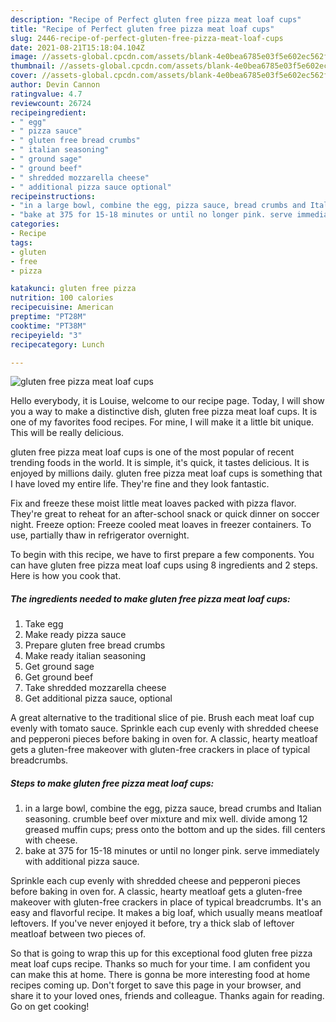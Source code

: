```yaml
---
description: "Recipe of Perfect gluten free pizza meat loaf cups"
title: "Recipe of Perfect gluten free pizza meat loaf cups"
slug: 2446-recipe-of-perfect-gluten-free-pizza-meat-loaf-cups
date: 2021-08-21T15:18:04.104Z
image: //assets-global.cpcdn.com/assets/blank-4e0bea6785e03f5e602ec562f230caae08da540cada707380b4fe1bbebba43da.png
thumbnail: //assets-global.cpcdn.com/assets/blank-4e0bea6785e03f5e602ec562f230caae08da540cada707380b4fe1bbebba43da.png
cover: //assets-global.cpcdn.com/assets/blank-4e0bea6785e03f5e602ec562f230caae08da540cada707380b4fe1bbebba43da.png
author: Devin Cannon
ratingvalue: 4.7
reviewcount: 26724
recipeingredient:
- " egg"
- " pizza sauce"
- " gluten free bread crumbs"
- " italian seasoning"
- " ground sage"
- " ground beef"
- " shredded mozzarella cheese"
- " additional pizza sauce optional"
recipeinstructions:
- "in a large bowl, combine the egg, pizza sauce, bread crumbs and Italian seasoning. crumble beef over mixture and mix well. divide among 12 greased muffin cups; press onto the bottom and up the sides. fill centers with cheese."
- "bake at 375 for 15-18 minutes or until no longer pink. serve immediately with additional pizza sauce."
categories:
- Recipe
tags:
- gluten
- free
- pizza

katakunci: gluten free pizza 
nutrition: 100 calories
recipecuisine: American
preptime: "PT28M"
cooktime: "PT38M"
recipeyield: "3"
recipecategory: Lunch

---
```



![gluten free pizza meat loaf cups](//assets-global.cpcdn.com/assets/blank-4e0bea6785e03f5e602ec562f230caae08da540cada707380b4fe1bbebba43da.png)

Hello everybody, it is Louise, welcome to our recipe page. Today, I will show you a way to make a distinctive dish, gluten free pizza meat loaf cups. It is one of my favorites food recipes. For mine, I will make it a little bit unique. This will be really delicious.

gluten free pizza meat loaf cups is one of the most popular of recent trending foods in the world. It is simple, it's quick, it tastes delicious. It is enjoyed by millions daily. gluten free pizza meat loaf cups is something that I have loved my entire life. They're fine and they look fantastic.

Fix and freeze these moist little meat loaves packed with pizza flavor. They&#39;re great to reheat for an after-school snack or quick dinner on soccer night. Freeze option: Freeze cooled meat loaves in freezer containers. To use, partially thaw in refrigerator overnight.


To begin with this recipe, we have to first prepare a few components. You can have gluten free pizza meat loaf cups using 8 ingredients and 2 steps. Here is how you cook that.

<!--inarticleads1-->

##### The ingredients needed to make gluten free pizza meat loaf cups:

1. Take  egg
1. Make ready  pizza sauce
1. Prepare  gluten free bread crumbs
1. Make ready  italian seasoning
1. Get  ground sage
1. Get  ground beef
1. Take  shredded mozzarella cheese
1. Get  additional pizza sauce, optional


A great alternative to the traditional slice of pie. Brush each meat loaf cup evenly with tomato sauce. Sprinkle each cup evenly with shredded cheese and pepperoni pieces before baking in oven for. A classic, hearty meatloaf gets a gluten-free makeover with gluten-free crackers in place of typical breadcrumbs. 

<!--inarticleads2-->

##### Steps to make gluten free pizza meat loaf cups:

1. in a large bowl, combine the egg, pizza sauce, bread crumbs and Italian seasoning. crumble beef over mixture and mix well. divide among 12 greased muffin cups; press onto the bottom and up the sides. fill centers with cheese.
1. bake at 375 for 15-18 minutes or until no longer pink. serve immediately with additional pizza sauce.


Sprinkle each cup evenly with shredded cheese and pepperoni pieces before baking in oven for. A classic, hearty meatloaf gets a gluten-free makeover with gluten-free crackers in place of typical breadcrumbs. It&#39;s an easy and flavorful recipe. It makes a big loaf, which usually means meatloaf leftovers. If you&#39;ve never enjoyed it before, try a thick slab of leftover meatloaf between two pieces of. 

So that is going to wrap this up for this exceptional food gluten free pizza meat loaf cups recipe. Thanks so much for your time. I am confident you can make this at home. There is gonna be more interesting food at home recipes coming up. Don't forget to save this page in your browser, and share it to your loved ones, friends and colleague. Thanks again for reading. Go on get cooking!
